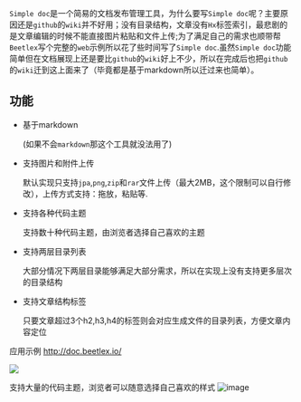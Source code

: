 `Simple doc`是一个简易的文档发布管理工具，为什么要写`Simple doc`呢？主要原因还是`github`的`wiki`并不好用；没有目录结构，文章没有`Hx`标签索引，最悲剧的是文章编辑的时候不能直接图片粘贴和文件上传;为了满足自己的需求也顺带帮`Beetlex`写个完整的`web`示例所以花了些时间写了`Simple doc`.虽然`Simple doc`功能简单但在文档展现上还是要比`github`的`wiki`好上不少，所以在完成后也把`github`的`wiki`迁到这上面来了（毕竟都是基于markdown所以迁过来也简单）。
## 功能
- 基于markdown

  (如果不会`markdown`那这个工具就没法用了)
- 支持图片和附件上传

  默认实现只支持`jpa`,`png`,`zip`和`rar`文件上传（最大2MB，这个限制可以自行修改），上传方式支持：拖放，粘贴等.
- 支持各种代码主题

  支持数十种代码主题，由浏览者选择自己喜欢的主题
- 支持两层目录列表

  大部分情况下两层目录能够满足大部分需求，所以在实现上没有支持更多层次的目录结构
- 支持文章结构标签

  只要文章超过3个h2,h3,h4的标签则会对应生成文件的目录列表，方便文章内容定位

应用示例 http://doc.beetlex.io/

![](https://user-images.githubusercontent.com/2564178/68264979-a9582d00-0085-11ea-9789-00a1e8748918.png)

支持大量的代码主题，浏览者可以随意选择自己喜欢的样式
![image](https://user-images.githubusercontent.com/2564178/68272414-99991280-009e-11ea-87ee-712205a72b44.png)

